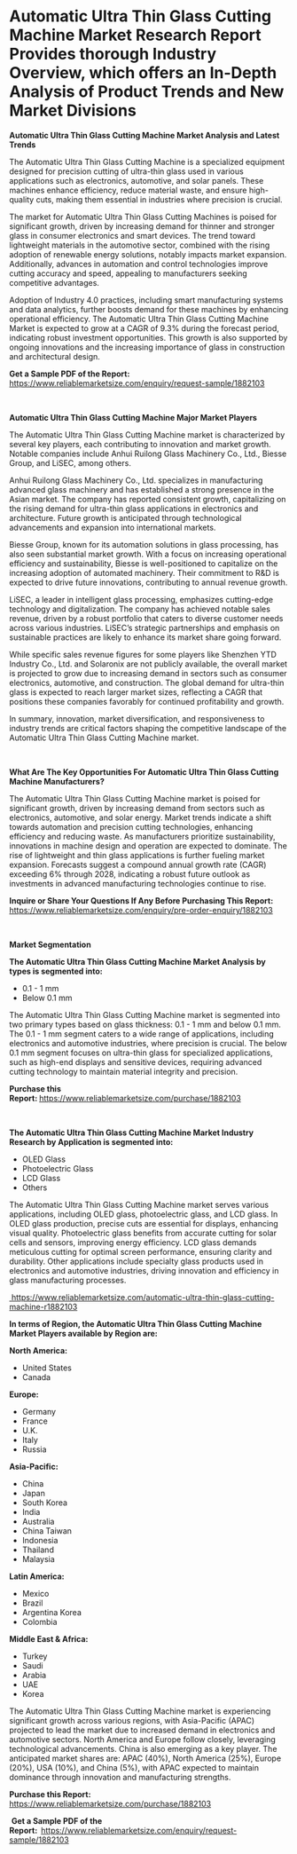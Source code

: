 <p><h1>Automatic Ultra Thin Glass Cutting Machine Market Research Report Provides thorough Industry Overview, which offers an In-Depth Analysis of Product Trends and New Market Divisions</h1></p><p><strong>Automatic Ultra Thin Glass Cutting Machine Market Analysis and Latest Trends</strong></p>
<p><p>The Automatic Ultra Thin Glass Cutting Machine is a specialized equipment designed for precision cutting of ultra-thin glass used in various applications such as electronics, automotive, and solar panels. These machines enhance efficiency, reduce material waste, and ensure high-quality cuts, making them essential in industries where precision is crucial.</p><p>The market for Automatic Ultra Thin Glass Cutting Machines is poised for significant growth, driven by increasing demand for thinner and stronger glass in consumer electronics and smart devices. The trend toward lightweight materials in the automotive sector, combined with the rising adoption of renewable energy solutions, notably impacts market expansion. Additionally, advances in automation and control technologies improve cutting accuracy and speed, appealing to manufacturers seeking competitive advantages.</p><p>Adoption of Industry 4.0 practices, including smart manufacturing systems and data analytics, further boosts demand for these machines by enhancing operational efficiency. The Automatic Ultra Thin Glass Cutting Machine Market is expected to grow at a CAGR of 9.3% during the forecast period, indicating robust investment opportunities. This growth is also supported by ongoing innovations and the increasing importance of glass in construction and architectural design.</p></p>
<p><strong>Get a Sample PDF of the Report:&nbsp;</strong> <a href="https://www.reliablemarketsize.com/enquiry/request-sample/1882103?utm_campaign=2470&utm_medium=2&utm_source=Github&utm_content=ia&utm_term=12042025&utm_id=automatic-ultra-thin-glass-cutting-machine">https://www.reliablemarketsize.com/enquiry/request-sample/1882103</a></p>
<p>&nbsp;</p>
<p><strong>Automatic Ultra Thin Glass Cutting Machine Major Market Players</strong></p>
<p><p>The Automatic Ultra Thin Glass Cutting Machine market is characterized by several key players, each contributing to innovation and market growth. Notable companies include Anhui Ruilong Glass Machinery Co., Ltd., Biesse Group, and LiSEC, among others.</p><p>Anhui Ruilong Glass Machinery Co., Ltd. specializes in manufacturing advanced glass machinery and has established a strong presence in the Asian market. The company has reported consistent growth, capitalizing on the rising demand for ultra-thin glass applications in electronics and architecture. Future growth is anticipated through technological advancements and expansion into international markets.</p><p>Biesse Group, known for its automation solutions in glass processing, has also seen substantial market growth. With a focus on increasing operational efficiency and sustainability, Biesse is well-positioned to capitalize on the increasing adoption of automated machinery. Their commitment to R&D is expected to drive future innovations, contributing to annual revenue growth.</p><p>LiSEC, a leader in intelligent glass processing, emphasizes cutting-edge technology and digitalization. The company has achieved notable sales revenue, driven by a robust portfolio that caters to diverse customer needs across various industries. LiSEC’s strategic partnerships and emphasis on sustainable practices are likely to enhance its market share going forward.</p><p>While specific sales revenue figures for some players like Shenzhen YTD Industry Co., Ltd. and Solaronix are not publicly available, the overall market is projected to grow due to increasing demand in sectors such as consumer electronics, automotive, and construction. The global demand for ultra-thin glass is expected to reach larger market sizes, reflecting a CAGR that positions these companies favorably for continued profitability and growth. </p><p>In summary, innovation, market diversification, and responsiveness to industry trends are critical factors shaping the competitive landscape of the Automatic Ultra Thin Glass Cutting Machine market.</p></p>
<p>&nbsp;</p>
<p><strong>What Are The Key Opportunities For Automatic Ultra Thin Glass Cutting Machine Manufacturers?</strong></p>
<p><p>The Automatic Ultra Thin Glass Cutting Machine market is poised for significant growth, driven by increasing demand from sectors such as electronics, automotive, and solar energy. Market trends indicate a shift towards automation and precision cutting technologies, enhancing efficiency and reducing waste. As manufacturers prioritize sustainability, innovations in machine design and operation are expected to dominate. The rise of lightweight and thin glass applications is further fueling market expansion. Forecasts suggest a compound annual growth rate (CAGR) exceeding 6% through 2028, indicating a robust future outlook as investments in advanced manufacturing technologies continue to rise.</p></p>
<p><strong>Inquire or Share Your Questions If Any Before Purchasing This Report:</strong> <a href="https://www.reliablemarketsize.com/enquiry/pre-order-enquiry/1882103?utm_campaign=2470&utm_medium=2&utm_source=Github&utm_content=ia&utm_term=12042025&utm_id=automatic-ultra-thin-glass-cutting-machine">https://www.reliablemarketsize.com/enquiry/pre-order-enquiry/1882103</a></p>
<p>&nbsp;</p>
<p><strong>Market Segmentation</strong></p>
<p><strong>The Automatic Ultra Thin Glass Cutting Machine Market Analysis by types is segmented into:</strong></p>
<p><ul><li>0.1 - 1 mm</li><li>Below 0.1 mm</li></ul></p>
<p><p>The Automatic Ultra Thin Glass Cutting Machine market is segmented into two primary types based on glass thickness: 0.1 - 1 mm and below 0.1 mm. The 0.1 - 1 mm segment caters to a wide range of applications, including electronics and automotive industries, where precision is crucial. The below 0.1 mm segment focuses on ultra-thin glass for specialized applications, such as high-end displays and sensitive devices, requiring advanced cutting technology to maintain material integrity and precision.</p></p>
<p><strong>Purchase this Report:&nbsp;</strong><a href="https://www.reliablemarketsize.com/purchase/1882103?utm_campaign=2470&utm_medium=2&utm_source=Github&utm_content=ia&utm_term=12042025&utm_id=automatic-ultra-thin-glass-cutting-machine">https://www.reliablemarketsize.com/purchase/1882103</a></p>
<p>&nbsp;</p>
<p><strong>The Automatic Ultra Thin Glass Cutting Machine Market Industry Research by Application is segmented into:</strong></p>
<p><ul><li>OLED Glass</li><li>Photoelectric Glass</li><li>LCD Glass</li><li>Others</li></ul></p>
<p><p>The Automatic Ultra Thin Glass Cutting Machine market serves various applications, including OLED glass, photoelectric glass, and LCD glass. In OLED glass production, precise cuts are essential for displays, enhancing visual quality. Photoelectric glass benefits from accurate cutting for solar cells and sensors, improving energy efficiency. LCD glass demands meticulous cutting for optimal screen performance, ensuring clarity and durability. Other applications include specialty glass products used in electronics and automotive industries, driving innovation and efficiency in glass manufacturing processes.</p></p>
<p><a href="https://www.reliablemarketsize.com/automatic-ultra-thin-glass-cutting-machine-r1882103?utm_campaign=2470&utm_medium=2&utm_source=Github&utm_content=ia&utm_term=12042025&utm_id=automatic-ultra-thin-glass-cutting-machine">&nbsp;https://www.reliablemarketsize.com/automatic-ultra-thin-glass-cutting-machine-r1882103</a></p>
<p><strong>In terms of Region, the Automatic Ultra Thin Glass Cutting Machine Market Players available by Region are:</strong></p>
<p>
    <p> <strong> North America: </strong>
        <ul>
            <li>United States</li>
            <li>Canada</li>
        </ul>
        </p> 
    <p> <strong> Europe: </strong>
        <ul>
            <li>Germany</li>
            <li>France</li>
            <li>U.K.</li>
            <li>Italy</li>
            <li>Russia</li>
        </ul>
        </p> 
    <p> <strong> Asia-Pacific: </strong>
        <ul>
            <li>China</li>
            <li>Japan</li>
            <li>South Korea</li>
            <li>India</li>
            <li>Australia</li>
            <li>China Taiwan</li>
            <li>Indonesia</li>
            <li>Thailand</li>
            <li>Malaysia</li>
        </ul>
        </p> 
    <p> <strong> Latin America: </strong>
        <ul>
            <li>Mexico</li>
            <li>Brazil</li>
            <li>Argentina Korea</li>
            <li>Colombia</li>
        </ul>
        </p> 
    <p> <strong> Middle East & Africa: </strong>
        <ul>
            <li>Turkey</li>
            <li>Saudi</li>
            <li>Arabia</li>
            <li>UAE</li>
            <li>Korea</li>
        </ul>
    </p>
    </p>
<p><p>The Automatic Ultra Thin Glass Cutting Machine market is experiencing significant growth across various regions, with Asia-Pacific (APAC) projected to lead the market due to increased demand in electronics and automotive sectors. North America and Europe follow closely, leveraging technological advancements. China is also emerging as a key player. The anticipated market shares are: APAC (40%), North America (25%), Europe (20%), USA (10%), and China (5%), with APAC expected to maintain dominance through innovation and manufacturing strengths.</p></p>
<p><strong>Purchase this Report: </strong><a href="https://www.reliablemarketsize.com/purchase/1882103?utm_campaign=2470&utm_medium=2&utm_source=Github&utm_content=ia&utm_term=12042025&utm_id=automatic-ultra-thin-glass-cutting-machine">https://www.reliablemarketsize.com/purchase/1882103</a></p>
<p>&nbsp;<strong>Get a Sample PDF of the Report:&nbsp;&nbsp;</strong><a href="https://www.reliablemarketsize.com/enquiry/request-sample/1882103?utm_campaign=2470&utm_medium=2&utm_source=Github&utm_content=ia&utm_term=12042025&utm_id=automatic-ultra-thin-glass-cutting-machine">https://www.reliablemarketsize.com/enquiry/request-sample/1882103</a></p>
<p><strong></strong></p>
<p><p></p><p></p><p></p></p>